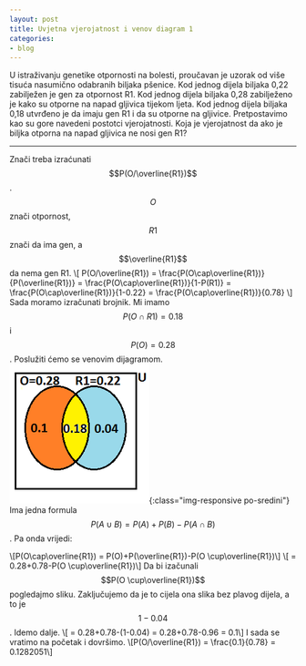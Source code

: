 ```yaml
---
layout: post
title: Uvjetna vjerojatnost i venov diagram 1
categories:
- blog
---
```

U istraživanju genetike otpornosti na bolesti, proučavan je uzorak od više tisuća nasumično odabranih biljaka pšenice.
Kod jednog dijela biljaka 0,22 zabilježen je gen za otpornost R1. Kod jednog dijela biljaka 0,28 zabilježeno je kako su otporne na 
napad gljivica tijekom ljeta. Kod jednog dijela biljaka 0,18 utvrđeno je da imaju gen R1 i da su otporne na gljivice.
Pretpostavimo kao su gore navedeni postotci vjerojatnosti.
Koja je vjerojatnost da ako je biljka otporna na napad gljivica ne nosi gen R1?

---

Znači treba izraćunati $$P(O/\overline{R1})$$.
$$O$$ znači otpornost, $$R1$$ znači da ima gen, a $$\overline{R1}$$ da nema gen R1.
\\[ P(O/\overline{R1}) = \frac{P(O\cap\overline{R1})}{P(\overline{R1})} = \frac{P(O\cap\overline{R1})}{1-P(R1)} = \frac{P(O\cap\overline{R1})}{1-0.22} =  \frac{P(O\cap\overline{R1})}{0.78} \\]
Sada moramo izračunati brojnik. Mi imamo $$P(O\cap R1) = 0.18$$ i $$P(O)=0.28$$. Poslužiti ćemo se venovim dijagramom.
![venovDiagram1](/assets/img/venovDiagram1.png){:class="img-responsive po-sredini"}
Ima jedna formula $$P(A \cup B)=P(A)+P(B)-P(A \cap B)$$. Pa onda vrijedi:

\\[P(O\cap\overline{R1}) = P(O)+P(\overline{R1})-P(O \cup\overline{R1})\\]
\\[ = 0.28+0.78-P(O \cup\overline{R1})\\]
Da bi izačunali $$P(O \cup\overline{R1})$$ pogledajmo sliku. Zaključujemo da je to cijela ona slika bez plavog dijela, a to je $$1-0.04$$. Idemo dalje.
\\[ = 0.28+0.78-(1-0.04) = 0.28+0.78-0.96 = 0.1\\]
I sada se vratimo na početak i dovršimo.
\\[P(O/\overline{R1}) = \frac{0.1}{0.78} = 0.1282051\\]